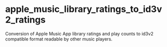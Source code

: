 # apple_music_library_ratings_to_id3v2_ratings
Conversion of Apple Music App library ratings and play counts to id3v2 compatible format readable by other music players.
